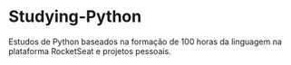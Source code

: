 # Studying-Python
Estudos de Python baseados na formação de 100 horas da linguagem na plataforma RocketSeat e projetos pessoais.

